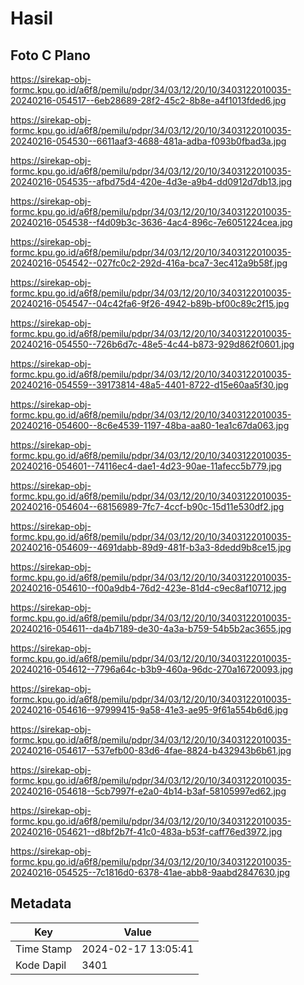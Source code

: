 # Hasil

## Foto C Plano

https://sirekap-obj-formc.kpu.go.id/a6f8/pemilu/pdpr/34/03/12/20/10/3403122010035-20240216-054517--6eb28689-28f2-45c2-8b8e-a4f1013fded6.jpg

https://sirekap-obj-formc.kpu.go.id/a6f8/pemilu/pdpr/34/03/12/20/10/3403122010035-20240216-054530--6611aaf3-4688-481a-adba-f093b0fbad3a.jpg

https://sirekap-obj-formc.kpu.go.id/a6f8/pemilu/pdpr/34/03/12/20/10/3403122010035-20240216-054535--afbd75d4-420e-4d3e-a9b4-dd0912d7db13.jpg

https://sirekap-obj-formc.kpu.go.id/a6f8/pemilu/pdpr/34/03/12/20/10/3403122010035-20240216-054538--f4d09b3c-3636-4ac4-896c-7e6051224cea.jpg

https://sirekap-obj-formc.kpu.go.id/a6f8/pemilu/pdpr/34/03/12/20/10/3403122010035-20240216-054542--027fc0c2-292d-416a-bca7-3ec412a9b58f.jpg

https://sirekap-obj-formc.kpu.go.id/a6f8/pemilu/pdpr/34/03/12/20/10/3403122010035-20240216-054547--04c42fa6-9f26-4942-b89b-bf00c89c2f15.jpg

https://sirekap-obj-formc.kpu.go.id/a6f8/pemilu/pdpr/34/03/12/20/10/3403122010035-20240216-054550--726b6d7c-48e5-4c44-b873-929d862f0601.jpg

https://sirekap-obj-formc.kpu.go.id/a6f8/pemilu/pdpr/34/03/12/20/10/3403122010035-20240216-054559--39173814-48a5-4401-8722-d15e60aa5f30.jpg

https://sirekap-obj-formc.kpu.go.id/a6f8/pemilu/pdpr/34/03/12/20/10/3403122010035-20240216-054600--8c6e4539-1197-48ba-aa80-1ea1c67da063.jpg

https://sirekap-obj-formc.kpu.go.id/a6f8/pemilu/pdpr/34/03/12/20/10/3403122010035-20240216-054601--74116ec4-dae1-4d23-90ae-11afecc5b779.jpg

https://sirekap-obj-formc.kpu.go.id/a6f8/pemilu/pdpr/34/03/12/20/10/3403122010035-20240216-054604--68156989-7fc7-4ccf-b90c-15d11e530df2.jpg

https://sirekap-obj-formc.kpu.go.id/a6f8/pemilu/pdpr/34/03/12/20/10/3403122010035-20240216-054609--4691dabb-89d9-481f-b3a3-8dedd9b8ce15.jpg

https://sirekap-obj-formc.kpu.go.id/a6f8/pemilu/pdpr/34/03/12/20/10/3403122010035-20240216-054610--f00a9db4-76d2-423e-81d4-c9ec8af10712.jpg

https://sirekap-obj-formc.kpu.go.id/a6f8/pemilu/pdpr/34/03/12/20/10/3403122010035-20240216-054611--da4b7189-de30-4a3a-b759-54b5b2ac3655.jpg

https://sirekap-obj-formc.kpu.go.id/a6f8/pemilu/pdpr/34/03/12/20/10/3403122010035-20240216-054612--7796a64c-b3b9-460a-96dc-270a16720093.jpg

https://sirekap-obj-formc.kpu.go.id/a6f8/pemilu/pdpr/34/03/12/20/10/3403122010035-20240216-054616--97999415-9a58-41e3-ae95-9f61a554b6d6.jpg

https://sirekap-obj-formc.kpu.go.id/a6f8/pemilu/pdpr/34/03/12/20/10/3403122010035-20240216-054617--537efb00-83d6-4fae-8824-b432943b6b61.jpg

https://sirekap-obj-formc.kpu.go.id/a6f8/pemilu/pdpr/34/03/12/20/10/3403122010035-20240216-054618--5cb7997f-e2a0-4b14-b3af-58105997ed62.jpg

https://sirekap-obj-formc.kpu.go.id/a6f8/pemilu/pdpr/34/03/12/20/10/3403122010035-20240216-054621--d8bf2b7f-41c0-483a-b53f-caff76ed3972.jpg

https://sirekap-obj-formc.kpu.go.id/a6f8/pemilu/pdpr/34/03/12/20/10/3403122010035-20240216-054525--7c1816d0-6378-41ae-abb8-9aabd2847630.jpg


## Metadata

| Key        | Value               |
| ---------- | ------------------- |
| Time Stamp | 2024-02-17 13:05:41 |
| Kode Dapil | 3401                |



